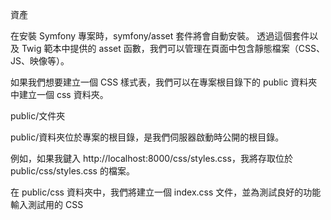 資產

在安裝 Symfony 專案時，symfony/asset 套件將會自動安裝。 透過這個套件以及 Twig 範本中提供的 asset 函數，我們可以管理在頁面中包含靜態檔案（CSS、JS、映像等）。

如果我們想要建立一個 CSS 樣式表，我們可以在專案根目錄下的 public 資料夾中建立一個 css 資料夾。

public/文件夾

public/資料夾位於專案的根目錄，是我們伺服器啟動時公開的根目錄。

例如，如果我鍵入 http://localhost:8000/css/styles.css，我將存取位於 public/css/styles.css 的檔案。

在 public/css 資料夾中，我們將建立一個 index.css 文件，並為測試良好的功能輸入測試用的 CSS
